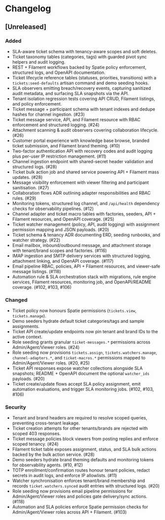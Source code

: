 # Changelog

## [Unreleased]
### Added
- SLA-aware ticket schema with tenancy-aware scopes and soft deletes.
- Ticket taxonomy tables (categories, tags) with guarded pivot sync helpers and audit logging.
- REST + Filament workflows backed by Spatie policy enforcement, structured logs, and OpenAPI documentation.
- Ticket lifecycle reference tables (statuses, priorities, transitions) with a `tickets:seed-defaults` artisan command and demo seeding hooks.
- SLA observers emitting breach/recovery events, capturing sanitized audit metadata, and surfacing SLA snapshots via the API.
- Tenant isolation regression tests covering API CRUD, Filament listings, and policy enforcement.
- Ticket message + participant schema with tenant indexes and dedupe hashes for channel ingestion. (#23)
- Ticket message service, API, and Filament resource with RBAC enforcement and structured logging. (#24)
- Attachment scanning & audit observers covering collaboration lifecycle. (#26)
- Customer portal experience with knowledge base browse, branded ticket submission, and Filament brand theming. (#10)
- Two-factor authentication API with recovery codes and audit logging plus per-user IP restriction management. (#11)
- Channel ingestion endpoint with shared-secret header validation and structured logs. (#28)
- Ticket bulk action job and shared service powering API + Filament mass updates. (#28)
- Message visibility enforcement with viewer filtering and participant sanitisation. (#27)
- Collaboration flows ADR outlining adapter responsibilities and RBAC rules. (#29)
- Monitoring tokens, structured log channel, and `/api/health` dependency checks for observability pipelines. (#12)
- Channel adapter and ticket macro tables with factories, seeders, API + Filament resources, and OpenAPI coverage. (#25)
- Ticket watcher management (policy, API, audit logging) with assignment permission mapping and JSON payloads. (#20)
- Ticket schema & tenancy ADR documenting ERD, seeding runbooks, and watcher strategy. (#22)
- Email mailbox, inbound/outbound message, and attachment storage with tenant/brand scopes and factories. (#116)
- IMAP ingestion and SMTP delivery services with structured logging, attachment linking, and OpenAPI coverage. (#117)
- Email pipeline RBAC, policies, API + Filament resources, and viewer-safe message listings. (#118)
- Automation rule & SLA orchestration stack with migrations, rule engine services, Filament resources, monitoring job, and OpenAPI/README coverage. (#102, #103, #106)

### Changed
- Ticket policy now honours Spatie permissions (`tickets.view`, `tickets.manage`).
- Demo seeders hydrate default ticket categories/tags and sample assignments.
- Ticket API create/update endpoints now pin tenant and brand IDs to the active context.
- Role seeding grants granular `ticket-messages.*` permissions across Admin/Agent/Viewer roles. (#24)
- Role seeding now provisions `tickets.assign`, `tickets.watchers.manage`, `channel-adapters.*`, and `ticket-macros.*` permissions mapped to Admin/Agent/Viewer roles. (#20, #25)
- Ticket API responses expose watcher collections alongside SLA snapshots; README + OpenAPI document the optional `watcher_ids` payloads. (#20)
- Ticket create/update flows accept SLA policy assignment, emit automation evaluations, and trigger SLA monitoring jobs. (#102, #103, #106)

### Security
- Tenant and brand headers are required to resolve scoped queries, preventing cross-tenant leakage.
- Ticket creation attempts for other tenants/brands are rejected with scoped 403 responses.
- Ticket message policies block viewers from posting replies and enforce scoped tenancy. (#24)
- Filament ticket table exposes assignment, status, and SLA bulk actions backed by the bulk action service. (#28)
- Demo seeders hydrate brand theming defaults and monitoring tokens for observability agents. (#10, #12)
- TOTP enrollment/confirmation routes honour tenant policies, redact secrets in audit logs, and enforce IP allowlists. (#11)
- Watcher synchronisation enforces tenant/brand membership and records `ticket.watchers.synced` audit entries with structured logs. (#20)
- Role seeding now provisions email pipeline permissions for Admin/Agent/Viewer roles and policies gate delivery/sync actions. (#118)
- Automation and SLA policies enforce Spatie permission checks for Admin/Agent/Viewer roles across API + Filament. (#103)
